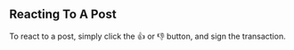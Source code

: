 ## Reacting To A Post
To react to a post, simply click the 👍 or 👎 button, and sign the transaction.
